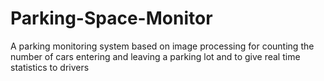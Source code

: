 # Parking-Space-Monitor
 A parking monitoring system based on image processing for counting the number
of cars entering and leaving a parking lot and to give real time statistics to drivers
